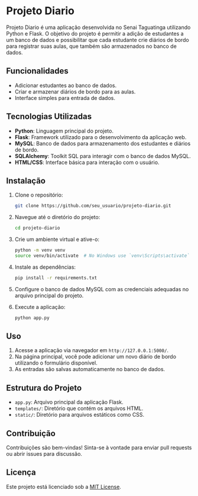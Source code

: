 # Projeto Diario

Projeto Diario é uma aplicação desenvolvida no Senai Taguatinga utilizando Python e Flask. O objetivo do projeto é permitir a adição de estudantes a um banco de dados e possibilitar que cada estudante crie diários de bordo para registrar suas aulas, que também são armazenados no banco de dados.

## Funcionalidades

- Adicionar estudantes ao banco de dados.
- Criar e armazenar diários de bordo para as aulas.
- Interface simples para entrada de dados.

## Tecnologias Utilizadas

- **Python**: Linguagem principal do projeto.
- **Flask**: Framework utilizado para o desenvolvimento da aplicação web.
- **MySQL**: Banco de dados para armazenamento dos estudantes e diários de bordo.
- **SQLAlchemy**: Toolkit SQL para interagir com o banco de dados MySQL.
- **HTML/CSS**: Interface básica para interação com o usuário.

## Instalação

1. Clone o repositório:
    ```bash
    git clone https://github.com/seu_usuario/projeto-diario.git
    ```

2. Navegue até o diretório do projeto:
    ```bash
    cd projeto-diario
    ```

3. Crie um ambiente virtual e ative-o:
    ```bash
    python -m venv venv
    source venv/bin/activate  # No Windows use `venv\Scripts\activate`
    ```

4. Instale as dependências:
    ```bash
    pip install -r requirements.txt
    ```

5. Configure o banco de dados MySQL com as credenciais adequadas no arquivo principal do projeto.

6. Execute a aplicação:
    ```bash
    python app.py
    ```

## Uso

1. Acesse a aplicação via navegador em `http://127.0.0.1:5000/`.
2. Na página principal, você pode adicionar um novo diário de bordo utilizando o formulário disponível.
3. As entradas são salvas automaticamente no banco de dados.

## Estrutura do Projeto

- `app.py`: Arquivo principal da aplicação Flask.
- `templates/`: Diretório que contém os arquivos HTML.
- `static/`: Diretório para arquivos estáticos como CSS.

## Contribuição

Contribuições são bem-vindas! Sinta-se à vontade para enviar pull requests ou abrir issues para discussão.

## Licença

Este projeto está licenciado sob a [MIT License](LICENSE).

